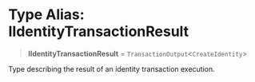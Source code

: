 # Type Alias: IIdentityTransactionResult

> **IIdentityTransactionResult** = `TransactionOutput`\<`CreateIdentity`\>

Type describing the result of an identity transaction execution.
